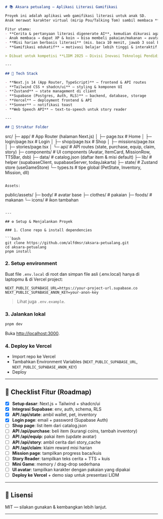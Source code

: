 ```markdown
# 📚 Aksara petualang — Aplikasi Literasi Gamifikasi

Proyek ini adalah aplikasi web gamifikasi literasi untuk anak SD.  
Anak merawat karakter virtual (mirip Pou/Talking Tom) sambil membaca **cerita rakyat yang diperkaya AI** & mengerjakan misi harian.  

Fitur utama:  
- **Cerita & pertanyaan literasi digenerate AI**, kemudian dikurasi agar sesuai konteks anak.  
- Anak membaca → dapat XP & koin → bisa membeli pakaian/makanan → avatar berubah.  
- **Misi harian berbasis literasi** (mis. baca 10 menit, jawab 3 soal benar).  
- **Gamifikasi edukatif** → motivasi belajar lebih tinggi & interaktif.  

> Dibuat untuk kompetisi **LIDM 2025 – Divisi Inovasi Teknologi Pendidikan**.

---

## 🚀 Tech Stack

- **Next.js 14 (App Router, TypeScript)** — frontend & API routes
- **Tailwind CSS + shadcn/ui** — styling & komponen UI
- **Zustand** — state management di client
- **Supabase (Postgres, Auth, RLS)** — backend, database, storage
- **Vercel** — deployment frontend & API
- **Sonner** — notifikasi toast
- **Web Speech API** — text-to-speech untuk story reader

---

## 📂 Struktur Folder

```

src/
├─ app/                # App Router (halaman Next.js)
│   ├─ page.tsx        # Home
│   ├─ login/page.tsx  # Login
│   ├─ shop/page.tsx   # Shop
│   ├─ missions/page.tsx
│   ├─ stories/page.tsx
│   └─ api/            # API routes (state, purchase, equip, claim, story)
├─ components/         # UI components (Avatar, ItemCard, MissionRow, TTSBar, dsb)
├─ data/               # catalog.json (daftar item & misi default)
├─ lib/                # helper (supabaseClient, supabaseServer, todayJakarta)
├─ state/              # Zustand store (useGameStore)
└─ types.ts            # tipe global (PetState, Inventory, Mission, dll)

```

Assets:

```

public/assets/
├─ body/               # avatar base
├─ clothes/            # pakaian
├─ foods/              # makanan
└─ icons/              # ikon tambahan

```

---

## ⚙️ Setup & Menjalankan Proyek

### 1. Clone repo & install dependencies

```bash
git clone https://github.com/alfdmsr/aksara-petualang.git
cd aksara-petualang
pnpm install
```

### 2. Setup environment

Buat file `.env.local` di root dan simpan file asli (.env.local) hanya di laptopmu & di Vercel
project:

```env
NEXT_PUBLIC_SUPABASE_URL=https://your-project-url.supabase.co
NEXT_PUBLIC_SUPABASE_ANON_KEY=your-anon-key
```

> Lihat juga `.env.example`.

### 3. Jalankan lokal

```bash
pnpm dev
```

Buka [http://localhost:3000](http://localhost:3000).

### 4. Deploy ke Vercel

- Import repo ke Vercel
- Tambahkan Environment Variables (`NEXT_PUBLIC_SUPABASE_URL`, `NEXT_PUBLIC_SUPABASE_ANON_KEY`)
- Deploy

---

## 📝 Checklist Fitur (Roadmap)

- [x] **Setup dasar**: Next.js + Tailwind + shadcn/ui
- [x] **Integrasi Supabase**: env, auth, schema, RLS
- [x] **API /api/state**: ambil wallet, pet, inventory
- [x] **Login page**: email + password (Supabase Auth)
- [ ] **Shop page**: list item dari catalog.json
- [ ] **API /api/purchase**: beli item (kurangi coins, tambah inventory)
- [ ] **API /api/equip**: pakai item (update avatar)
- [ ] **API /api/story**: ambil cerita dari story_cache
- [ ] **API /api/claim**: klaim reward misi harian
- [ ] **Mission page**: tampilkan progress baca/kuis
- [ ] **Story Reader**: tampilkan teks cerita + TTS + kuis
- [ ] **Mini Game**: memory / drag-drop sederhana
- [ ] **UI avatar**: tampilkan karakter dengan pakaian yang dipakai
- [ ] **Deploy ke Vercel** + demo siap untuk presentasi LIDM

---

## 📜 Lisensi

MIT — silakan gunakan & kembangkan lebih lanjut.

---
